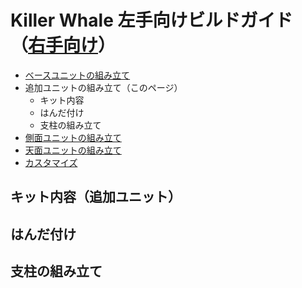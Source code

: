# Killer Whale 左手向けビルドガイド（[右手向け](README_ADD_R.md)）

- [ベースユニットの組み立て](README.md)
- 追加ユニットの組み立て（このページ）
  - キット内容
  - はんだ付け
  - 支柱の組み立て
- [側面ユニットの組み立て](README_SIDE.md)
- [天面ユニットの組み立て](README_TOP.md)
- [カスタマイズ](README_CUSTOM.md)

## キット内容（追加ユニット）
## はんだ付け
## 支柱の組み立て
